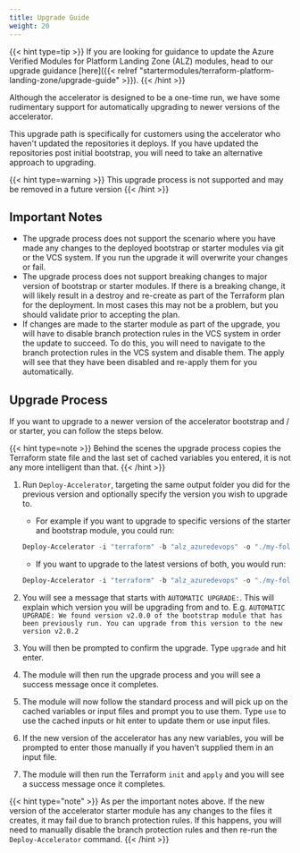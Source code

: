 ```yaml
---
title: Upgrade Guide
weight: 20
---
```


{{< hint type=tip >}}
If you are looking for guidance to update the Azure Verified Modules for Platform Landing Zone (ALZ) modules, head to our upgrade guidance [here]({{< relref "startermodules/terraform-platform-landing-zone/upgrade-guide" >}}).
{{< /hint >}}

Although the accelerator is designed to be a one-time run, we have some rudimentary support for automatically upgrading to newer versions of the accelerator.

This upgrade path is specifically for customers using the accelerator who haven't updated the repositories it deploys. If you have updated the repositories post initial bootstrap, you will need to take an alternative approach to upgrading.

{{< hint type=warning >}}
This upgrade process is not supported and may be removed in a future version
{{< /hint >}}

## Important Notes

- The upgrade process does not support the scenario where you have made any changes to the deployed bootstrap or starter modules via git or the VCS system. If you run the upgrade it will overwrite your changes or fail.
- The upgrade process does not support breaking changes to major version of bootstrap or starter modules. If there is a breaking change, it will likely result in a destroy and re-create as part of the Terraform plan for the deployment. In most cases this may not be a problem, but you should validate prior to accepting the plan.
- If changes are made to the starter module as part of the upgrade, you will have to disable branch protection rules in the VCS system in order the update to succeed. To do this, you will need to navigate to the branch protection rules in the VCS system and disable them. The apply will see that they have been disabled and re-apply them for you automatically.

## Upgrade Process

If you want to upgrade to a newer version of the accelerator bootstrap and / or starter, you can follow the steps below.

{{< hint type=note >}}
Behind the scenes the upgrade process copies the Terraform state file and the last set of cached variables you entered, it is not any more intelligent than that.
{{< /hint >}}

1. Run `Deploy-Accelerator`, targeting the same output folder you did for the previous version and optionally specify the version you wish to upgrade to.
    - For example if you want to upgrade to specific versions of the starter and bootstrap module, you could run:

    ```powershell
    Deploy-Accelerator -i "terraform" -b "alz_azuredevops" -o "./my-folder" -starterRelease "2.0.1" -bootstrapRelease "2.0.2"
    ```

    - If you want to upgrade to the latest versions of both, you would run:

    ```powershell
    Deploy-Accelerator -i "terraform" -b "alz_azuredevops" -o "./my-folder"
    ```

2. You will see a message that starts with `AUTOMATIC UPGRADE:`. This will explain which version you will be upgrading from and to. E.g. `AUTOMATIC UPGRADE: We found version v2.0.0 of the bootstrap module that has been previously run. You can upgrade from this version to the new version v2.0.2`
3. You will then be prompted to confirm the upgrade. Type `upgrade` and hit enter.
4. The module will then run the upgrade process and you will see a success message once it completes.
5. The module will now follow the standard process and will pick up on the cached variables or input files and prompt you to use them. Type `use` to use the cached inputs or hit enter to update them or use input files.
6. If the new version of the accelerator has any new variables, you will be prompted to enter those manually if you haven't supplied them in an input file.
7. The module will then run the Terraform `init` and `apply` and you will see a success message once it completes.

{{< hint type="note" >}}
As per the important notes above. If the new version of the accelerator starter module has any changes to the files it creates, it may fail due to branch protection rules. If this happens, you will need to manually disable the branch protection rules and then re-run the `Deploy-Accelerator` command.
{{< /hint >}}
